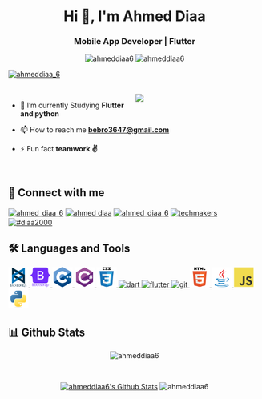 <h1 align="center">Hi 👋, I'm Ahmed Diaa</h1>
<h3 align="center">Mobile App Developer | Flutter </h3>

<p align="center"> <img
        src="https://komarev.com/ghpvc/?username=ahmeddiaa6&label=Profile%20views&color=0e75b6&style=flat"
        alt="ahmeddiaa6" />
    <img src="https://img.shields.io/github/followers/ahmeddiaa6?label=Followers" alt="ahmeddiaa6" />
<p align="left"> <a href="https://twitter.com/ahmeddiaa_6" target="blank"><img
            src="https://img.shields.io/twitter/follow/ahmeddiaa_6?logo=twitter&style=for-the-badge"
            alt="ahmeddiaa_6" /></a> </p>
</p>
<br>
<img align="right"
    src="https://user-images.githubusercontent.com/63050133/156676671-d5b2e362-97d4-4404-9447-dd71ddfea82f.gif"
    width=250px />

- 🌱 I’m currently Studying **Flutter and python**

- 📫 How to reach me **bebro3647@gmail.com**

- ⚡ Fun fact **teamwork ✌️**
<br>

## 📩 Connect with me
<p align="left">
    <a href="https://x.com/ahmeddiaa_6?t=g8GQxHTe4FzCU3aRl1Vy1w&s=35" target="blank"><img align="center"
            src="https://raw.githubusercontent.com/rahuldkjain/github-profile-readme-generator/master/src/images/icons/Social/twitter.svg"
            alt="ahmed_diaa_6" height="30" width="40" /></a>
    <a href="https://www.linkedin.com/in/ahmed-diaa-mohamed/" target="blank"><img align="center"
            src="https://raw.githubusercontent.com/rahuldkjain/github-profile-readme-generator/master/src/images/icons/Social/linked-in-alt.svg"
            alt="ahmed diaa" height="30" width="40" /></a>
    <a href="https://www.instagram.com/ahmeddiaa_6/" target="blank"><img align="center"
            src="https://raw.githubusercontent.com/rahuldkjain/github-profile-readme-generator/master/src/images/icons/Social/instagram.svg"
            alt="ahmed_diaa_6" height="30" width="40" /></a>
    <a href="https://www.facebook.com/bebe.ahmad.71?mibextid=ZbWKwL" target="blank"><img align="center"
            src="https://raw.githubusercontent.com/rahuldkjain/github-profile-readme-generator/master/src/images/icons/Social/facebook.svg"
            alt="techmakers" height="30" width="40" /></a>
    <a href="http://discordapp.com/users/927290637819215873" target="blank"><img align="center"
            src="https://raw.githubusercontent.com/rahuldkjain/github-profile-readme-generator/master/src/images/icons/Social/discord.svg"
            alt="#diaa2000" height="30" width="40" /></a>
</p>

## 🛠 Languages and Tools <br>
<p align="left">
    <a href="https://backbonejs.org" target="_blank" rel="noreferrer"> <img
            src="https://raw.githubusercontent.com/devicons/devicon/master/icons/backbonejs/backbonejs-original-wordmark.svg"
            alt="backbonejs" width="40" height="40" /> </a> <a href="https://getbootstrap.com" target="_blank"
        rel="noreferrer"> <img
            src="https://raw.githubusercontent.com/devicons/devicon/master/icons/bootstrap/bootstrap-plain-wordmark.svg"
            alt="bootstrap" width="40" height="40" /> </a> <a href="https://www.w3schools.com/cpp/" target="_blank"
        rel="noreferrer"> <img
            src="https://raw.githubusercontent.com/devicons/devicon/master/icons/cplusplus/cplusplus-original.svg"
            alt="cplusplus" width="40" height="40" /> </a> <a href="https://www.w3schools.com/cs/" target="_blank"
        rel="noreferrer"> <img
            src="https://raw.githubusercontent.com/devicons/devicon/master/icons/csharp/csharp-original.svg"
            alt="csharp" width="40" height="40" /> </a> <a href="https://www.w3schools.com/css/" target="_blank"
        rel="noreferrer"> <img
            src="https://raw.githubusercontent.com/devicons/devicon/master/icons/css3/css3-original-wordmark.svg"
            alt="css3" width="40" height="40" /> </a> <a href="https://dart.dev" target="_blank" rel="noreferrer"> <img
            src="https://www.vectorlogo.zone/logos/dartlang/dartlang-icon.svg" alt="dart" width="40" height="40" /> </a>
    <!-- <a href="https://www.djangoproject.com/" target="_blank" rel="noreferrer"> <img
            src="https://cdn.worldvectorlogo.com/logos/django.svg" alt="django" width="40" height="40" /> </a>  --><a
        href="https://flutter.dev" target="_blank" rel="noreferrer"> <img
            src="https://www.vectorlogo.zone/logos/flutterio/flutterio-icon.svg" alt="flutter" width="40" height="40" />
    </a> <a href="https://git-scm.com/" target="_blank" rel="noreferrer"> <img
            src="https://www.vectorlogo.zone/logos/git-scm/git-scm-icon.svg" alt="git" width="40" height="40" /> </a> <a
        href="https://www.w3.org/html/" target="_blank" rel="noreferrer"> <img
            src="https://raw.githubusercontent.com/devicons/devicon/master/icons/html5/html5-original-wordmark.svg"
            alt="html5" width="40" height="40" /> </a> <a href="https://www.java.com" target="_blank" rel="noreferrer">
        <img src="https://raw.githubusercontent.com/devicons/devicon/master/icons/java/java-original.svg" alt="java"
            width="40" height="40" /> </a> <a href="https://developer.mozilla.org/en-US/docs/Web/JavaScript"
        target="_blank" rel="noreferrer"> <img
            src="https://raw.githubusercontent.com/devicons/devicon/master/icons/javascript/javascript-original.svg"
            alt="javascript" width="40" height="40" /> <!-- </a> <a href="https://www.mysql.com/" target="_blank"
        rel="noreferrer"> <img
            src="https://raw.githubusercontent.com/devicons/devicon/master/icons/mysql/mysql-original-wordmark.svg"
            alt="mysql" width="40" height="40" /> </a> --> <a href="https://www.python.org" target="_blank" rel="noreferrer"> <img
                src="https://raw.githubusercontent.com/devicons/devicon/master/icons/python/python-original.svg"
                alt="python" width="40" height="40" /> </a>
</p>

## 📊 Github Stats
<p align="center"><img src="https://github-readme-streak-stats.herokuapp.com/?user=ahmeddiaa6&theme=tokyonight_duo"
    alt="ahmeddiaa6" /></p>
<br />
<p align="center">
<a href="https://github.com/anuraghazra/github-readme-stats">
    <img alt="ahmeddiaa6's Github Stats"
        src="https://github-readme-stats.vercel.app/api?username=ahmeddiaa6&show_icons=true&count_private=true&locale=en&theme=tokyonight&layout=compact"
        height="230px" /></a>
<img src="https://github-readme-stats.vercel.app/api/top-langs?username=ahmeddiaa6&langs_count=10&show_icons=true&locale=en&theme=tokyonight"
    alt="ahmeddiaa6" height="230px" />
<br />
</p>
